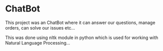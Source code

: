 # ChatBot
This project was an ChatBot where it can answer our questions, manage orders, can solve our issues etc...

This was done using nltk module in python which is used for working with Natural Language Processing...
